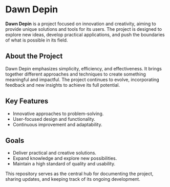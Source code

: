 # Dawn Depin

**Dawn Depin** is a project focused on innovation and creativity, aiming to provide unique solutions and tools for its users. The project is designed to explore new ideas, develop practical applications, and push the boundaries of what is possible in its field.

## About the Project
Dawn Depin emphasizes simplicity, efficiency, and effectiveness. It brings together different approaches and techniques to create something meaningful and impactful. The project continues to evolve, incorporating feedback and new insights to achieve its full potential.

## Key Features
- Innovative approaches to problem-solving.
- User-focused design and functionality.
- Continuous improvement and adaptability.

## Goals
- Deliver practical and creative solutions.
- Expand knowledge and explore new possibilities.
- Maintain a high standard of quality and usability.

This repository serves as the central hub for documenting the project, sharing updates, and keeping track of its ongoing development.
